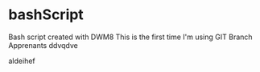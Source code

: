 # bashScript
Bash script created with DWM8
This is the first time I'm using GIT
Branch Apprenants
ddvqdve

aldeihef
